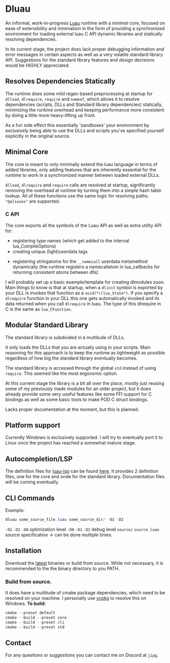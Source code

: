 # Dluau
An informal, work-in-progress [Luau](https://luau.org/) runtime with a minimal core, focused on ease of extensibility and minimalism in the form
of providing a synchronized environment for loading external luau C API dynamic libraries and statically resolving dependencies.

In its current stage, the project does lack proper debugging information and error messages in certain aspects as well as
a very volatile standard library API. Suggestions for the standard library features and design decisions would be HIGHLY appreciated.
## Resolves Dependencies Statically
The runtime does some mild regex-based preprocessing at startup for `dlload`, `dlrequire`, `require` and `nameof`, which allows it
to resolve dependencies (scripts, DLLs and Standard library dependencies) statically,
minimizing the runtime overhead and keeping performance more consistent by doing a little more heavy-lifting up front.

As a fun side effect this essentially 'sandboxes' your environment by
exclusively being able to use the DLLs and scripts you've specified yourself explicitly in the
original source.

## Minimal Core
The core is meant to only minimally extend the luau language in terms of
added libraries, only adding features that are inherently essential for the
runtime to work in a synchronized manner between loaded external DLLs.

`dlload`, `dlrequire` and `require` calls are resolved at startup, significantly
removing the overhead at runtime by turning them into a simple hash table lookup.
All of these functions use the same logic for resolving paths. `"@aliases"` are supported.

### C API
The core exports all the symbols of the Luau API as well as extra utility API for:
- registering type names (which get added to the internal lua_CompileOptions)
- creating unique (light)userdata tags
* registering stringatoms for the `__namecall` userdata metamethod dynamically (the runtime registers a namecallatom in lua_callbacks for returning consistent atoms between dlls)

I will probably set up a basic example/template for creating dlmodules soon.
Main things to know is that at startup, when a `dlinit` symbol is exported by your DLL is invokes that function as a `void(*)(lua_State*)`. 
If you specify a `dlrequire` function in your DLL this one gets automatically invoked and its data returned when you call `dlrequire` in luau.
The type of this dlrequire in C is the same as `lua_CFunction`.

## Modular Standard Library
The standard library is subdivided in a multitude of DLLs.

It only loads the DLLs that you are actually using in your scripts.
Main reasoning for this approach is to keep the runtime as lightweight as possible regardless of how big the standard library eventually becomes.

The standard library is accessed through the global `std` instead of using `require`. This seemed like the most ergonomic option.

At this current stage the library is a bit all over the place, mostly just reusing some of my previously made modules for an older project, but it does
already provide some very useful features like some FFI support for C bindings as well as some basic tools to make POD C struct bindings.

Lacks proper documentation at the moment, but this is planned.

## Platform support
Currently Windows is exclusively supported. I will try to eventually port it to Linux once the project has reached a somewhat mature stage.

## Autocompletion/LSP
The definition files for [luau-lsp](https://github.com/JohnnyMorganz/luau-lsp) can be found [here](lsp).
It provides 2 definition files, one for the core and onde for the standard library.
Documentation files will be coming eventually.

## CLI Commands
Example:
```ps1
dluau some_source_file.luau some_source_dir/ -O1 -D2
```
`-O1` `-O2` `-O0` optimization level
`-D0` `-D1` `-D2` debug level
`source/` `source.luau` source specification -> can be done multiple times.

## Installation
Download the [latest]() binaries or build from source.
While not necessary, it is recommended to the the binary directory to you PATH.
### Build from source.
It does have a multitude of cmake package dependencies,
which need to be resolved on your machine.
I personally use [vcpkg](https://vcpkg.io/en/) to resolve this on Windows.
**To build:**
```ps1
cmake --preset default
cmake --build --preset core
cmake --build --preset cli
cmake --build --preset std
```
## Contact
For any questions or suggestions you can contact me on Discord at `jipg`.
